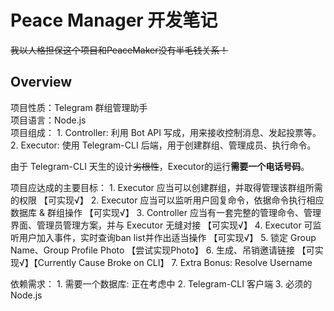 # Peace Manager 开发笔记

~~我以人格担保这个项目和PeaceMaker没有半毛钱关系！~~

## Overview

项目性质：Telegram 群组管理助手  
项目语言：Node.js  
项目组成：
    1. Controller:  利用 Bot API 写成，用来接收控制消息、发起投票等。
    2. Executor: 使用 Telegram-CLI 后端，用于创建群组、管理成员、执行命令。

由于 Telegram-CLI 天生的设计~~劣根性~~，Executor的运行**需要一个电话号码**。

项目应达成的主要目标：
    1. Executor 应当可以创建群组，并取得管理该群组所需的权限 【可实现√】
    2. Executor 应当可以监听用户回复命令，依据命令执行相应数据库 & 群组操作  【可实现√】
    3. Controller 应当有一套完整的管理命令、管理界面、管理员管理方案，并与 Executor 无缝对接  【可实现√】
    4. Executor 可监听用户加入事件，实时查询ban list并作出适当操作  【可实现√】
    5. 锁定 Group Name、Group Profile Photo  【尝试实现Photo】
    6. 生成、吊销邀请链接  【可实现√】【Currently Cause Broke on CLI】
    7. Extra Bonus: Resolve Username
    
依赖需求：
    1. 需要一个数据库: 正在考虑中
    2. Telegram-CLI 客户端
    3. 必须的 Node.js